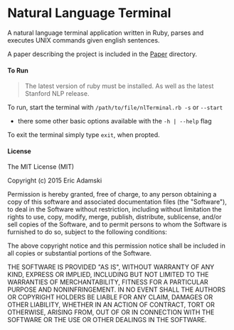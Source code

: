 # Natural Language Terminal

A natural language terminal application written in Ruby, parses and executes UNIX commands given english sentences.

A paper describing the project is included in the [Paper](https://github.com/ericadamski/nlTerminal/tree/master/paper) directory.

#### To Run

> The latest version of ruby must be installed. As well as the latest Stanford NLP release.

To run, start the terminal with `/path/to/file/nlTerminal.rb -s` or `--start`
- there some other basic options available with the `-h | --help` flag

To exit the terminal simply type `exit`, when propted.

#### License

The MIT License (MIT)

Copyright (c) 2015 Eric Adamski

Permission is hereby granted, free of charge, to any person obtaining a copy
of this software and associated documentation files (the "Software"), to deal
in the Software without restriction, including without limitation the rights
to use, copy, modify, merge, publish, distribute, sublicense, and/or sell
copies of the Software, and to permit persons to whom the Software is
furnished to do so, subject to the following conditions:

The above copyright notice and this permission notice shall be included in all
copies or substantial portions of the Software.

THE SOFTWARE IS PROVIDED "AS IS", WITHOUT WARRANTY OF ANY KIND, EXPRESS OR
IMPLIED, INCLUDING BUT NOT LIMITED TO THE WARRANTIES OF MERCHANTABILITY,
FITNESS FOR A PARTICULAR PURPOSE AND NONINFRINGEMENT. IN NO EVENT SHALL THE
AUTHORS OR COPYRIGHT HOLDERS BE LIABLE FOR ANY CLAIM, DAMAGES OR OTHER
LIABILITY, WHETHER IN AN ACTION OF CONTRACT, TORT OR OTHERWISE, ARISING FROM,
OUT OF OR IN CONNECTION WITH THE SOFTWARE OR THE USE OR OTHER DEALINGS IN THE
SOFTWARE.
